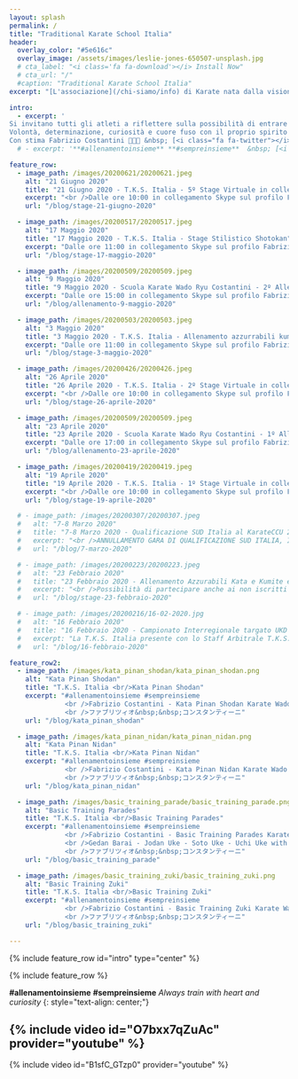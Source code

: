 ```yaml
---
layout: splash
permalink: /
title: "Traditional Karate School Italia"
header:
  overlay_color: "#5e616c"
  overlay_image: /assets/images/leslie-jones-650507-unsplash.jpg
  # cta_label: "<i class='fa fa-download'></i> Install Now"
  # cta_url: "/"
  #caption: "Traditional Karate School Italia"
excerpt: "[L'associazione](/chi-siamo/info) di Karate nata dalla visione del<br /> D.T. Maestro Fabrizio Costantini C. Nera 6° Dan."

intro:
  - excerpt: '
Si invitano tutti gli atleti a riflettere sulla possibilità di entrare a far parte del TEAM Azzurrabili T.K.S. Italia.<br />
Volontà, determinazione, curiosità e cuore fuso con il proprio spirito e quello di gruppo sono i fattori essenziali per affrontare tale percorso che sicuramente incrementerà di molto la vostra personale Maturitá Marziale, preziosa per il proseguo nel Do del Karate Tradizionale che durerá per tutta la vita.<br />
Con stima Fabrizio Costantini 🥋👊🥋 &nbsp; [<i class="fa fa-twitter"></i> @contatti](/chi-siamo/contatti/){: .btn .btn--twitter}'
  # - excerpt: '**#allenamentoinsieme** **#sempreinsieme**  &nbsp; [<i class="fab fa-fw fa-youtube"></i> Seguiteci su Youtube](https://www.youtube.com/channel/UCElWKEjQUlFXGCnBfUmndug){: btn--youtube}'

feature_row:
  - image_path: /images/20200621/20200621.jpeg
    alt: "21 Giugno 2020"
    title: "21 Giugno 2020 - T.K.S. Italia - 5º Stage Virtuale in collegamento Skype"
    excerpt: "<br />Dalle ore 10:00 in collegamento Skype sul profilo FabrizioCostantiniSensei"
    url: "/blog/stage-21-giugno-2020"

  - image_path: /images/20200517/20200517.jpeg
    alt: "17 Maggio 2020"
    title: "17 Maggio 2020 - T.K.S. Italia - Stage Stilistico Shotokan"
    excerpt: "Dalle ore 11:00 in collegamento Skype sul profilo FabrizioCostantiniSensei"
    url: "/blog/stage-17-maggio-2020"

  - image_path: /images/20200509/20200509.jpeg
    alt: "9 Maggio 2020"
    title: "9 Maggio 2020 - Scuola Karate Wado Ryu Costantini - 2º Allenamento Online"
    excerpt: "Dalle ore 15:00 in collegamento Skype sul profilo FabrizioCostantiniSensei"
    url: "/blog/allenamento-9-maggio-2020"

  - image_path: /images/20200503/20200503.jpeg
    alt: "3 Maggio 2020"
    title: "3 Maggio 2020 - T.K.S. Italia - Allenamento azzurrabili kumite e corso aggiornamento arbitri via Skype."
    excerpt: "Dalle ore 11:00 in collegamento Skype sul profilo FabrizioCostantiniSensei"
    url: "/blog/stage-3-maggio-2020"

  - image_path: /images/20200426/20200426.jpeg
    alt: "26 Aprile 2020"
    title: "26 Aprile 2020 - T.K.S. Italia - 2º Stage Virtuale in collegamento Skype"
    excerpt: "<br />Dalle ore 10:00 in collegamento Skype sul profilo FabrizioCostantiniSensei"
    url: "/blog/stage-26-aprile-2020"

  - image_path: /images/20200509/20200509.jpeg
    alt: "23 Aprile 2020"
    title: "23 Aprile 2020 - Scuola Karate Wado Ryu Costantini - 1º Allenamento Online"
    excerpt: "Dalle ore 17:00 in collegamento Skype sul profilo FabrizioCostantiniSensei"
    url: "/blog/allenamento-23-aprile-2020"

  - image_path: /images/20200419/20200419.jpeg
    alt: "19 Aprile 2020"
    title: "19 Aprile 2020 - T.K.S. Italia - 1º Stage Virtuale in collegamento Skype"
    excerpt: "<br />Dalle ore 10:00 in collegamento Skype sul profilo FabrizioCostantiniSensei"
    url: "/blog/stage-19-aprile-2020"

  # - image_path: /images/20200307/20200307.jpeg
  #   alt: "7-8 Marzo 2020"
  #   title: "7-8 Marzo 2020 - Qualificazione SUD Italia al KarateCCU 2020"
  #   excerpt: "<br />ANNULLAMENTO GARA DI QUALIFICAZIONE SUD ITALIA, IN PROGRAMMA AD AVELLINO IL 07-08/03/2020."
  #   url: "/blog/7-marzo-2020"

  # - image_path: /images/20200223/20200223.jpeg
  #   alt: "23 Febbraio 2020"
  #   title: "23 Febbraio 2020 - Allenamento Azzurabili Kata e Kumite e Corso aggiornamento Arbitri."
  #   excerpt: "<br />Possibilità di partecipare anche ai non iscritti T.K.S. Italia e a tutti gli iscritti non Azzurabili."
  #   url: "/blog/stage-23-febbraio-2020"

  # - image_path: /images/20200216/16-02-2020.jpg
  #   alt: "16 Febbraio 2020"
  #   title: "16 Febbraio 2020 - Campionato Interregionale targato UKD Italia e TKA Italia"
  #   excerpt: "La T.K.S. Italia presente con lo Staff Arbitrale T.K.S. Italia, il M°. Costantini Gianni ed il M°. Francesconi Luca"
  #   url: "/blog/16-febbraio-2020"

feature_row2:
  - image_path: /images/kata_pinan_shodan/kata_pinan_shodan.png
    alt: "Kata Pinan Shodan"
    title: "T.K.S. Italia <br/>Kata Pinan Shodan"
    excerpt: "#allenamentoinsieme #sempreinsieme
              <br />Fabrizio Costantini - Kata Pinan Shodan Karate Wado Ryu.
              <br />ファブリツィオ&nbsp;&nbsp;コンスタンティーニ"
    url: "/blog/kata_pinan_shodan"

  - image_path: /images/kata_pinan_nidan/kata_pinan_nidan.png
    alt: "Kata Pinan Nidan"
    title: "T.K.S. Italia <br/>Kata Pinan Nidan"
    excerpt: "#allenamentoinsieme #sempreinsieme
              <br />Fabrizio Costantini - Kata Pinan Nidan Karate Wado Ryu.
              <br />ファブリツィオ&nbsp;&nbsp;コンスタンティーニ"
    url: "/blog/kata_pinan_nidan"

  - image_path: /images/basic_training_parade/basic_training_parade.png
    alt: "Basic Training Parades"
    title: "T.K.S. Italia <br/>Basic Training Parades"
    excerpt: "#allenamentoinsieme #sempreinsieme
              <br />Fabrizio Costantini - Basic Training Parades Karate Wado Ryu.
              <br />Gedan Barai - Jodan Uke - Soto Uke - Uchi Uke with Gyakuzuki attack.
              <br />ファブリツィオ&nbsp;&nbsp;コンスタンティーニ"
    url: "/blog/basic_training_parade"

  - image_path: /images/basic_training_zuki/basic_training_zuki.png
    alt: "Basic Training Zuki"
    title: "T.K.S. Italia <br/>Basic Training Zuki"
    excerpt: "#allenamentoinsieme #sempreinsieme
              <br />Fabrizio Costantini - Basic Training Zuki Karate Wado Ryu.
              <br />ファブリツィオ&nbsp;&nbsp;コンスタンティーニ"
    url: "/blog/basic_training_zuki"

---
```

<!-- ### News
* [1° Campionato Nazionale WKAEDA: Classifica Società la T. K. S. Italia 3° classificata]({{ site.url }}{{ site.baseurl }}/blog/1-wkaeda-rimini){: .btn}
* [Saremo presenti il 26 Maggio 2019 Seminario di Karate Do e Wado Ryu a Morlupo (Roma) presso A.S.D. BUSHI]({{ site.url }}{{ site.baseurl }}/blog/iv-seminario-bushi){: .btn} -->
{% include feature_row id="intro" type="center" %}

{% include feature_row %}

**#allenamentoinsieme** **#sempreinsieme**
*Always train with heart and curiosity*
{: style="text-align: center;"}

{% include video id="O7bxx7qZuAc" provider="youtube" %}
---
{% include video id="B1sfC_GTzp0" provider="youtube" %}
